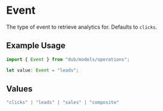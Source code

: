 # Event

The type of event to retrieve analytics for. Defaults to `clicks`.

## Example Usage

```typescript
import { Event } from "dub/models/operations";

let value: Event = "leads";
```

## Values

```typescript
"clicks" | "leads" | "sales" | "composite"
```
